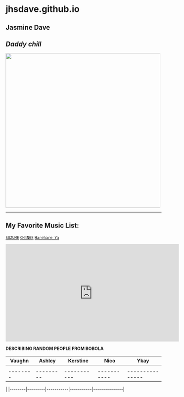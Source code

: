 # jhsdave.github.io
Jasmine Dave 
---
*Daddy chill*
---
<img src="https://user-images.githubusercontent.com/122240967/212249882-9c2791dc-f98c-4daf-92c9-e8cd2dcd1a90.png" width="500" height="500">

---
My Favorite Music List:
---
[`SUZUME`](https://www.youtube.com/watch?v=qal34e9v_pk)
[`CH4NGE`](https://www.youtube.com/watch?v=LbO4pg_LHUI&list=RDLbO4pg_LHUI&start_radio=1) 
[`Harehare Ya`](https://www.youtube.com/watch?v=eg65SbqmT0s)

<iframe width="560" height="315"
src="https://www.youtube.com/embed/MUQfKFzIOeU" 
frameborder="0" 
allow="accelerometer; autoplay; encrypted-media; gyroscope; picture-in-picture" 
allowfullscreen></iframe>

**DESCRIBING RANDOM PEOPLE FROM BOBOLA**

| Vaughn |  Ashley |  Kerstine |    Nico   |     Ykay      |
| ------ | --------| --------  |-----------|---------------|
|  |  |   |    || 
|--------|---------|-----------|-----------|---------------|
|
|--------|---------|-----------|-----------|---------------|






